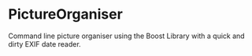 # PictureOrganiser
Command line picture organiser using the Boost Library with a quick and dirty EXIF date reader.
